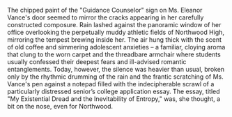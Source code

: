 The chipped paint of the "Guidance Counselor" sign on Ms. Eleanor Vance's door seemed to mirror the cracks appearing in her carefully constructed composure.  Rain lashed against the panoramic window of her office overlooking the perpetually muddy athletic fields of Northwood High, mirroring the tempest brewing inside her.  The air hung thick with the scent of old coffee and simmering adolescent anxieties – a familiar, cloying aroma that clung to the worn carpet and the threadbare armchair where students usually confessed their deepest fears and ill-advised romantic entanglements.  Today, however, the silence was heavier than usual, broken only by the rhythmic drumming of the rain and the frantic scratching of Ms. Vance's pen against a notepad filled with the indecipherable scrawl of a particularly distressed senior’s college application essay.  The essay, titled "My Existential Dread and the Inevitability of Entropy," was, she thought, a bit on the nose, even for Northwood.
